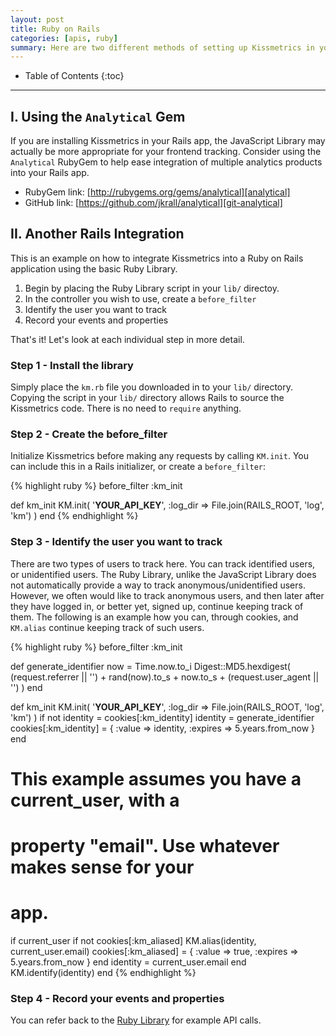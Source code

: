 ```yaml
---
layout: post
title: Ruby on Rails
categories: [apis, ruby]
summary: Here are two different methods of setting up Kissmetrics in your Ruby on Rails application.
---
```

* Table of Contents
{:toc}
* * *

## I. Using the `Analytical` Gem

If you are installing Kissmetrics in your Rails app, the JavaScript Library may actually be more appropriate for your frontend tracking. Consider using the `Analytical` RubyGem to help ease integration of multiple analytics products into your Rails app.

* RubyGem link: [http://rubygems.org/gems/analytical][analytical]
* GitHub link: [https://github.com/jkrall/analytical][git-analytical]

## II. Another Rails Integration

This is an example on how to integrate Kissmetrics into a Ruby on Rails application using the basic Ruby Library.

1. Begin by placing the Ruby Library script in your `lib/` directoy.
2. In the controller you wish to use, create a `before_filter`
3. Identify the user you want to track
4. Record your events and properties

That's it!  Let's look at each individual step in more detail.

### Step 1 - Install the library

Simply place the `km.rb` file you downloaded in to your `lib/` directory. Copying the script in your `lib/` directory allows Rails to source the Kissmetrics code. There is no need to `require` anything.

### Step 2 - Create the before_filter

Initialize Kissmetrics before making any requests by calling `KM.init`.  You can include this in a Rails initializer, or create a `before_filter`:

{% highlight ruby %}
before_filter :km_init

def km_init
  KM.init(
    '__YOUR_API_KEY__',
    :log_dir => File.join(RAILS_ROOT, 'log', 'km')
  )
end
{% endhighlight %}

### Step 3 - Identify the user you want to track

There are two types of users to track here. You can track identified users, or unidentified users. The Ruby Library, unlike the JavaScript Library does not automatically provide a way to track anonymous/unidentified users. However, we often would like to track anonymous users, and then later after they have logged in, or better yet, signed up, continue keeping track of them. The following is an example how you can, through cookies, and `KM.alias` continue keeping track of such users.

{% highlight ruby %}
before_filter :km_init

def generate_identifier
  now = Time.now.to_i
  Digest::MD5.hexdigest(
    (request.referrer || '') +
    rand(now).to_s +
    now.to_s +
    (request.user_agent || '')
  )
end

def km_init
  KM.init(
    '__YOUR_API_KEY__',
    :log_dir => File.join(RAILS_ROOT, 'log', 'km')
  )
  if not identity = cookies[:km_identity]
    identity = generate_identifier
    cookies[:km_identity] = {
      :value => identity, :expires => 5.years.from_now
    }
  end

  # This example assumes you have a current_user, with a
  # property "email". Use whatever makes sense for your
  # app.

  if current_user
    if not cookies[:km_aliased]
      KM.alias(identity, current_user.email)
      cookies[:km_aliased] = {
        :value => true,
        :expires => 5.years.from_now
      }
    end
    identity = current_user.email
  end
  KM.identify(identity)
end
{% endhighlight %}

### Step 4 - Record your events and properties

You can refer back to the [Ruby Library][ruby] for example API calls.

[analytical]: http://rubygems.org/gems/analytical
[git-analytical]: https://github.com/jkrall/analytical
[ruby]: /apis/ruby
